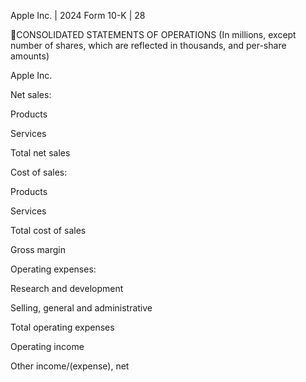 Apple Inc. | 2024 Form 10-K | 28

CONSOLIDATED STATEMENTS OF OPERATIONS
(In millions, except number of shares, which are reflected in thousands, and per-share amounts)

Apple Inc.

Net sales:

   Products

   Services

Total net sales

Cost of sales:

   Products

   Services

Total cost of sales

Gross margin

Operating expenses:

Research and development

Selling, general and administrative

Total operating expenses

Operating income

Other income/(expense), net